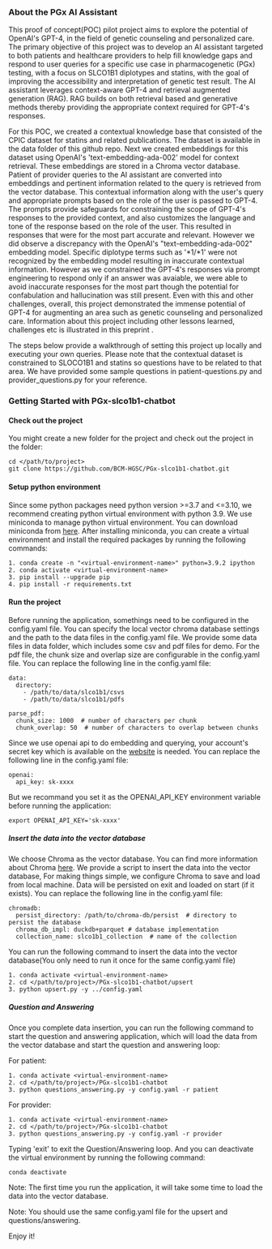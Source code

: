 ### About the PGx AI Assistant 

This proof of concept(POC) pilot project aims to explore the potential of OpenAI's GPT-4, in the field of genetic counseling and personalized care. The primary objective of this project was to develop an AI assistant targeted to both patients and healthcare providers to help fill knowledge gaps and respond to user queries for a specific use case in pharmacogenetic (PGx) testing, with a focus on SLCO1B1 diplotypes and statins, with the goal of improving the accessibility and interpretation of genetic test result. The AI assistant leverages context-aware GPT-4 and retrieval augmented generation (RAG). RAG builds on both retrieval based and generative methods thereby providing the appropriate context required for GPT-4's responses.

For this POC, we created a contextual knowledge base that consisted of the CPIC dataset for statins and related publications. The dataset is available in the data folder of this github repo. Next we created embeddings for this dataset using OpenAI's 'text-embedding-ada-002' model for context retrieval. These embeddings are stored in a Chroma vector database. Patient of provider queries to the AI assistant are converted into embeddings and pertinent information related to the query is retrieved from the vector database. This contextual information along with the user's query and appropriate prompts based on the role of the user is passed to GPT-4. The prompts provide safeguards for constraining the scope of GPT-4's responses to the provided context, and also customizes the language and tone of the response based on the role of the user. This resulted in responses that were for the most part accurate and relevant. However we did observe a discrepancy with the OpenAI's "text-embedding-ada-002" embedding model. Specific diplotype terms such as '*1/*1' were not recognized by the embedding model resulting in inaccurate contextual information. However as we constrained the GPT-4's responses via prompt engineering to respond only if an answer was avaiable, we were able to avoid inaccurate responses for the most part though the potential for confabulation and hallucination was still present. Even with this and other challenges, overall, this project demonstrated the immense potential of GPT-4 for augmenting an area such as genetic counseling and personalized care. Information about this project including other lessons learned, challenges etc is illustrated in this preprint <add reference>.

The steps below provide a walkthrough of setting this project up locally and executing your own queries. Please note that the contextual dataset is constrained to SLOCO1B1 and statins so questions have to be related to that area. We have provided some sample questions in patient-questions.py and provider_questions.py for your reference.

### Getting Started with PGx-slco1b1-chatbot
#### Check out the project
You might create a new folder for the project and check out the project in the folder:
```commandline
cd </path/to/project>
git clone https://github.com/BCM-HGSC/PGx-slco1b1-chatbot.git
```
#### Setup python environment

Since some python packages need python version >=3.7 and <=3.10, we recommend creating python virtual environment with python 3.9. We use miniconda to manage python virtual environment. You can download miniconda from [here](https://docs.conda.io/en/latest/miniconda.html). After installing miniconda, you can create a virtual environment and install the required packages by running the following commands:

```
1. conda create -n "<virtual-environment-name>" python=3.9.2 ipython
2. conda activate <virtual-environment-name>
3. pip install --upgrade pip
4. pip install -r requirements.txt
```

#### Run the project
Before running the application, somethings need to be configured in the config.yaml file. You can specify the local vector chroma database settings and the path to the data files in the config.yaml file. We provide some data files in data folder, which includes some csv and pdf files for demo. For the pdf file, the chunk size and overlap size are configurable in the config.yaml file. You can replace the following line in the config.yaml file:
```commandline
data:
  directory:
    - /path/to/data/slco1b1/csvs
    - /path/to/data/slco1b1/pdfs

parse_pdf:
  chunk_size: 1000  # number of characters per chunk
  chunk_overlap: 50  # number of characters to overlap between chunks

```
Since we use openai api to do embedding and querying, your account's secret key which is available on the [website](https://platform.openai.com/account/api-keys) is needed. You can replace the following line in the config.yaml file:
```
openai:
  api_key: sk-xxxx
```

But we recommand you set it as the OPENAI_API_KEY environment variable before running the application:
```
export OPENAI_API_KEY='sk-xxxx'
```

##### Insert the data into the vector database
We choose Chroma as the vector database. You can find more information about Chroma [here](https://docs.trychroma.com/). We provide a script to insert the data into the vector database, For making things simple, we configure Chroma to save and load from local machine. Data will be persisted on exit and loaded on start (if it exists). You can replace the following line in the config.yaml file:
```commandline
chromadb:
  persist_directory: /path/to/chroma-db/persist  # directory to persist the database
  chroma_db_impl: duckdb+parquet # database implementation
  collection_name: slco1b1_collection  # name of the collection
```
You can run the following command to insert the data into the vector database(You only need to run it once for the same config.yaml file)
```
1. conda activate <virtual-environment-name>
2. cd </path/to/project>/PGx-slco1b1-chatbot/upsert
3. python upsert.py -y ../config.yaml
```

##### Question and Answering
Once you complete data insertion, you can run the following command to start the question and answering application, which will load the data from the vector database and start the question and answering loop:

For patient:
```
1. conda activate <virtual-environment-name>
2. cd </path/to/project>/PGx-slco1b1-chatbot
3. python questions_answering.py -y config.yaml -r patient
```
For provider:
```
1. conda activate <virtual-environment-name>
2. cd </path/to/project>/PGx-slco1b1-chatbot
3. python questions_answering.py -y config.yaml -r provider
```
Typing 'exit' to exit the Question/Answering loop. And you can deactivate the virtual environment by running the following command:
```commandline
conda deactivate  
```

Note: The first time you run the application, it will take some time to load the data into the vector database. 

Note:  You should use the same config.yaml file for the upsert and questions/answering.

Enjoy it!
